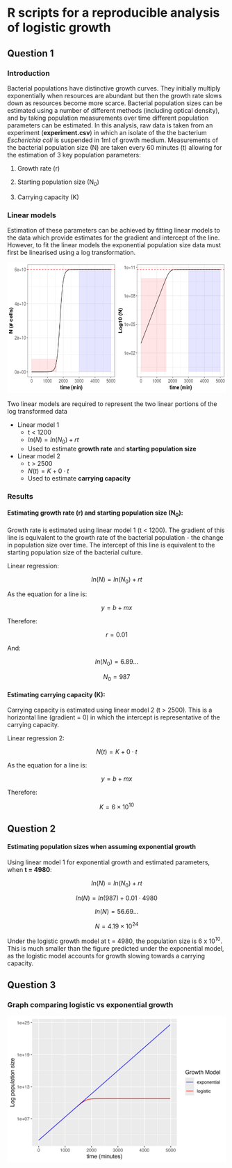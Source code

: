 # R scripts for a reproducible analysis of logistic growth

## Question 1

### Introduction

Bacterial populations have distinctive growth curves. They initially multiply exponentially when resources are abundant but then the growth rate slows down as resources become more scarce. Bacterial population sizes can be estimated using a number of different methods (including optical density), and by taking population measurements over time different population parameters can be estimated. In this analysis, raw data is taken from an experiment (**experiment.csv**) in which an isolate of the the bacterium *Escherichia coli* is suspended in 1ml of growth medium. Measurements of the bacterial population size (N) are taken every 60 minutes (t) allowing for the estimation of 3 key population parameters:

1.  Growth rate (r)

2.  Starting population size (N<sub>0</sub>)

3.  Carrying capacity (K)

### Linear models

Estimation of these parameters can be achieved by fitting linear models to the data which provide estimates for the gradient and intercept of the line. However, to fit the linear models the exponential population size data must first be linearised using a log transformation.

<p align="center">

<img src="https://github.com/dusty-saxophone/logistic_growth/blob/main/logistic_growth(2).png" width="650" height="300"/>

</p>

Two linear models are required to represent the two linear portions of the log transformed data

-   Linear model 1
    -   t \< 1200
    -   $ln(N) = ln(N_0) + rt$
    -   Used to estimate **growth rate** and **starting population size**
-   Linear model 2
    -   t \> 2500
    -   $N(t) = K + 0\cdot t$
    -   Used to estimate **carrying capacity**

### Results

#### Estimating growth rate (r) and starting population size (N<sub>0</sub>):

Growth rate is estimated using linear model 1 (t \< 1200). The gradient of this line is equivalent to the growth rate of the bacterial population - the change in population size over time. The intercept of this line is equivalent to the starting population size of the bacterial culture.

Linear regression:

``` math
\begin{equation}
ln(N) = ln(N_0) + rt
\end{equation}
```

As the equation for a line is:

``` math
\begin{equation}
y = b + mx
\end{equation}
```

Therefore:

``` math
\begin{equation}
r = 0.01
\end{equation}
```

And:

``` math
\begin{equation}
ln(N_0) = 6.89...
\end{equation}
```

``` math
\begin{equation}
N_0 = 987
\end{equation}
```

#### Estimating carrying capacity (K):

Carrying capacity is estimated using linear model 2 (t \> 2500). This is a horizontal line (gradient = 0) in which the intercept is representative of the carrying capacity.

Linear regression 2:

``` math
\begin{equation}
N(t) = K + 0\cdot t
\end{equation}
```

As the equation for a line is:

``` math
\begin{equation}
y = b + mx
\end{equation}
```

Therefore:

``` math
\begin{equation}
K = 6 \times 10^{10}
\end{equation}
```

## Question 2

#### Estimating population sizes when assuming exponential growth

Using linear model 1 for exponential growth and estimated parameters, when **t = 4980**:

``` math
\begin{equation}
ln(N) = ln(N_0) + rt
\end{equation}
```

``` math
\begin{equation}
ln(N) = ln(987) + 0.01\cdot 4980
\end{equation}
```

``` math
\begin{equation}
ln(N) = 56.69...
\end{equation}
```

``` math
\begin{equation}
N = 4.19 \times 10^{24}
\end{equation}
```

Under the logistic growth model at t = 4980, the population size is 6 x 10<sup>10</sup>. This is much smaller than the figure predicted under the exponential model, as the logistic model accounts for growth slowing towards a carrying capacity.

## Question 3

### Graph comparing logistic vs exponential growth

![](https://github.com/dusty-saxophone/logistic_growth/blob/main/Graph_images/growth_comparison_plot.png)
